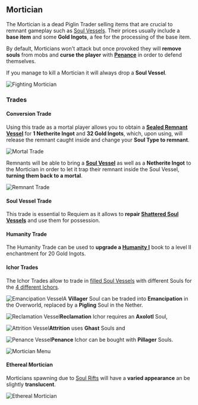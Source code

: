 ## Mortician

The Mortician is a dead Piglin Trader selling items that are crucial to remnant gameplay such as [Soul Vessels](soul-vessels#empty-soul-vessel). Their prices usually include a **base item** and some **Gold Ingots**, a fee for the processing of the base item. 

By default, Morticians won't attack but once provoked they will **remove souls** from mobs and **curse the player** with [**Penance**](effects#penance) in order to defend themselves.

If you manage to kill a Mortician it will always drop a **Soul Vessel**.

![Fighting Mortician](H:\Users\Joel\Documents\GitHub\Ladysnake.github.io\wiki\requiem\img\FightingMortician.png)

### Trades

#### Conversion Trade

Using this trade as a mortal player allows you to obtain a [**Sealed Remnant Vessel**](soul-vessels#sealed-remnant-vessel) for **1 Netherite Ingot** and **32 Gold Ingots**, which, upon using, will release the remnant caught inside and change your **Soul Type to remnant**.

![Mortal Trade](H:\Users\Joel\Documents\GitHub\Ladysnake.github.io\wiki\requiem\img\MorticianMortal.png)



Remnants will be able to bring a [**Soul Vessel**](soul-vessels#empty-soul-vessel) as well as a **Netherite Ingot** to the Mortician in order to let it trap their remnant inside the Soul Vessel, **turning them back to a mortal**.

![Remnant Trade](H:\Users\Joel\Documents\GitHub\Ladysnake.github.io\wiki\requiem\img\MorticianRemnant.png)



#### Soul Vessel Trade

This trade is essential to Requiem as it allows to **repair [Shattered Soul Vessels](soul-vessels#shattered-soul-vessel)** and use them for possession.

#### Humanity Trade

The Humanity Trade can be used to **upgrade a [Humanity I](possession#loot-mechanics)** book to a level II enchantment for 20 Gold Ingots.

#### Ichor Trades

The Ichor Trades allow to trade in [filled Soul Vessels](soul-vessels#filled-soul-vessel) with different Souls for the [4 different Ichors](soul-vessels#ichor-vessels).

![Emancipation Vessel](H:\Users\Joel\Documents\GitHub\Ladysnake.github.io\wiki\requiem\img\ichor_vessel_emancipation.png)A **Villager** Soul can be traded into **Emancipation** in the Overworld, replaced by a **Pigling** Soul in the Nether.

![Reclamation Vessel](H:\Users\Joel\Documents\GitHub\Ladysnake.github.io\wiki\requiem\img\ichor_vessel_reclamation.png)**Reclamation** Ichor requires an **Axolotl** Soul,

![Attrition Vessel](H:\Users\Joel\Documents\GitHub\Ladysnake.github.io\wiki\requiem\img\ichor_vessel_attrition.png)**Attrition** uses **Ghast** Souls and

![Penance Vessel](H:\Users\Joel\Documents\GitHub\Ladysnake.github.io\wiki\requiem\img\ichor_vessel_penance.png)**Penance** Ichor can be bought with **Pillager** Souls.

![Mortician Menu](H:\Users\Joel\Documents\GitHub\Ladysnake.github.io\wiki\requiem\img\MorticianMenu.png)

#### Ethereal Mortician

Morticians spawning due to [Soul Rifts](obelisks#soul-rift) will have a **varied appearance** an be slightly **translucent**.

![Ethereal Mortician](H:\Users\Joel\Documents\GitHub\Ladysnake.github.io\wiki\requiem\img\EtherealMortician.png)